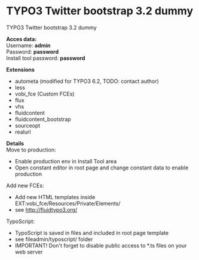 TYPO3 Twitter bootstrap 3.2 dummy
=================================

TYPO3 Twitter bootstrap 3.2 dummy

<b>Acces data:</b><br>
Username: <b>admin</b><br>
Password: <b>password</b><br>
Install tool password: <b>password</b>

<b>Extensions</b>
- autometa (modified for TYPO3 6.2, TODO: contact author)
- less
- vobi_fce (Custom FCEs)
- flux
- vhs
- fluidcontent
- fluidcontent_bootstrap
- sourceopt
- realurl

<b>Details</b><br>
Move to production:<br>
- Enable production env in Install Tool area
- Open constant editor in root page and change constant data to enable production

Add new FCEs:<br>
- Add new HTML templates inside EXT:vobi_fce/Resources/Private/Elements/
- see http://fluidtypo3.org/

TypoScript:<br>
- TypoScript is saved in files and included in root page template
- see fileadmin/typoscript/ folder
- IMPORTANT! Don't forget to disable public access to *.ts files on your web server
